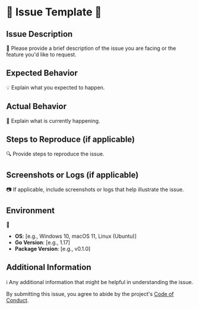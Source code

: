 # 🐛 Issue Template 🐛

## Issue Description

📝 Please provide a brief description of the issue you are facing or the feature you'd like to request.

## Expected Behavior

💡 Explain what you expected to happen.

## Actual Behavior

🚫 Explain what is currently happening.

## Steps to Reproduce (if applicable)

🔍 Provide steps to reproduce the issue.

## Screenshots or Logs (if applicable)

📷 If applicable, include screenshots or logs that help illustrate the issue.

## Environment

🔧

- **OS**: [e.g., Windows 10, macOS 11, Linux (Ubuntu)]
- **Go Version**: [e.g., 1.17]
- **Package Version**: [e.g., v0.1.0]

## Additional Information

ℹ️ Any additional information that might be helpful in understanding the issue.

By submitting this issue, you agree to abide by the project's [Code of Conduct](CODE_OF_CONDUCT.md).

